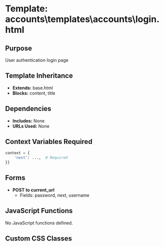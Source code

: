 # Template: accounts\templates\accounts\login.html

## Purpose
User authentication login page

## Template Inheritance
- **Extends:** base.html
- **Blocks:** content, title

## Dependencies
- **Includes:** None
- **URLs Used:** None

## Context Variables Required
```python
context = {
    'next': ...,  # Required
}}
```

## Forms
- **POST to current_url**
  - Fields: password, next, username

## JavaScript Functions
No JavaScript functions defined.

## Custom CSS Classes
